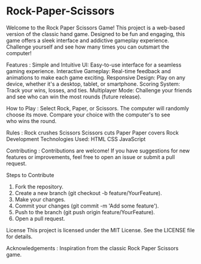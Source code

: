 # Rock-Paper-Scissors
 Welcome to the Rock Paper Scissors Game! This project is a web-based version of the classic hand game. Designed to be fun and engaging, this game offers a sleek interface and addictive gameplay experience. Challenge yourself and see how many times you can outsmart the computer!

Features :
Simple and Intuitive UI: Easy-to-use interface for a seamless gaming experience.
Interactive Gameplay: Real-time feedback and animations to make each game exciting.
Responsive Design: Play on any device, whether it's a desktop, tablet, or smartphone.
Scoring System: Track your wins, losses, and ties.
Multiplayer Mode: Challenge your friends and see who can win the most rounds (future release).

How to Play :
Select Rock, Paper, or Scissors.
The computer will randomly choose its move.
Compare your choice with the computer's to see who wins the round.

Rules :
  Rock crushes Scissors
  Scissors cuts Paper
  Paper covers Rock
Development Technologies Used:
  HTML
  CSS
  JavaScript

Contributing :
Contributions are welcome! If you have suggestions for new features or improvements, feel free to open an issue or submit a pull request.

Steps to Contribute
1. Fork the repository.
2. Create a new branch (git checkout -b feature/YourFeature).
3. Make your changes.
4. Commit your changes (git commit -m 'Add some feature').
5. Push to the branch (git push origin feature/YourFeature).
6. Open a pull request.

License
This project is licensed under the MIT License. See the LICENSE file for details.

Acknowledgements : 
Inspiration from the classic Rock Paper Scissors game.
